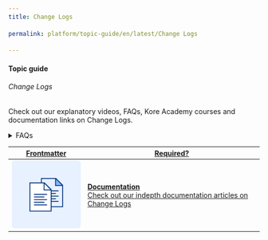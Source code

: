 ```yaml
---
title: Change Logs

permalink: platform/topic-guide/en/latest/Change Logs

---
```


#### Topic guide
###### Change Logs

  Check out our explanatory videos, FAQs, Kore Academy courses and documentation links on Change Logs.

<details>
  <summary>FAQs
  </summary>

  <a class="doc-link" target="_blank" href="https://developer.kore.ai/docs/bots/advanced-topics/collaborative-development/sharing-bots-for-development/">
 
  How to share bots with co-developers?

</a>

<a class="doc-link" target="_blank" href="https://developer.kore.ai/docs/bots/bot-settings/bot-management/using-bot-variables/">
 
  How to export and import bots into different environments?

</a>


<a class="doc-link" target="_blank" href="https://developer.kore.ai/docs/bots/bot-settings/bot-management/bot-management-2/#Viewing_the_Bot_Change_Log">
 
  How to view log of changes made to bot definition?

</a>
  

</details>

<a class="doc-link" target="_blank" href="https://developer.kore.ai/docs/bots/bot-settings/bot-management/bot-management-2/#Viewing_the_Bot_Change_Log">
 

| Frontmatter | Required? |
|-------------|-------------|
| ![alt text](images/docIcon.svg "Title") | **Documentation**  <br /> Check out our indepth documentation articles on Change Logs | 


</a>
